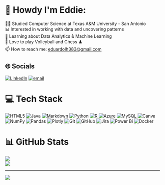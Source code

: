 # 💫 Howdy I'm Eddie:
🧑‍💻 Studied Computer Science at Texas A&M University - San Antonio<br>📊 Interested in working with data and uncovering patterns<br>🤖 Learning about Data Analytics & Machine Learning<br>🏐 Love to play Volleyball and Chess ♟️<br>📫 How to reach me: eduardolh383@gmail.com


## 🌐 Socials
[![LinkedIn](https://img.shields.io/badge/LinkedIn-%230077B5.svg?logo=linkedin&logoColor=white)](https://linkedin.com/in/eduardo-lara-hurtado-612233281) [![email](https://img.shields.io/badge/Email-D14836?logo=gmail&logoColor=white)](mailto:eduardolh383@gmail.com) 

# 💻 Tech Stack
![HTML5](https://img.shields.io/badge/html5-%23E34F26.svg?style=for-the-badge&logo=html5&logoColor=white) ![Java](https://img.shields.io/badge/java-%23ED8B00.svg?style=for-the-badge&logo=openjdk&logoColor=white) ![Markdown](https://img.shields.io/badge/markdown-%23000000.svg?style=for-the-badge&logo=markdown&logoColor=white) ![Python](https://img.shields.io/badge/python-3670A0?style=for-the-badge&logo=python&logoColor=ffdd54) ![R](https://img.shields.io/badge/r-%23276DC3.svg?style=for-the-badge&logo=r&logoColor=white) ![Azure](https://img.shields.io/badge/azure-%230072C6.svg?style=for-the-badge&logo=microsoftazure&logoColor=white) ![MySQL](https://img.shields.io/badge/mysql-4479A1.svg?style=for-the-badge&logo=mysql&logoColor=white) ![Canva](https://img.shields.io/badge/Canva-%2300C4CC.svg?style=for-the-badge&logo=Canva&logoColor=white) ![NumPy](https://img.shields.io/badge/numpy-%23013243.svg?style=for-the-badge&logo=numpy&logoColor=white) ![Pandas](https://img.shields.io/badge/pandas-%23150458.svg?style=for-the-badge&logo=pandas&logoColor=white) ![Plotly](https://img.shields.io/badge/Plotly-%233F4F75.svg?style=for-the-badge&logo=plotly&logoColor=white) ![Git](https://img.shields.io/badge/git-%23F05033.svg?style=for-the-badge&logo=git&logoColor=white) ![GitHub](https://img.shields.io/badge/github-%23121011.svg?style=for-the-badge&logo=github&logoColor=white) ![Jira](https://img.shields.io/badge/jira-%230A0FFF.svg?style=for-the-badge&logo=jira&logoColor=white) ![Power Bi](https://img.shields.io/badge/power_bi-F2C811?style=for-the-badge&logo=powerbi&logoColor=black) ![Docker](https://img.shields.io/badge/docker-%230db7ed.svg?style=for-the-badge&logo=docker&logoColor=white)
# 📊 GitHub Stats
<!-- ![](https://github-readme-stats.vercel.app/api?username=Eddy-y&theme=bear&hide_border=false&include_all_commits=true&count_private=true)<br/> -->
![](https://nirzak-streak-stats.vercel.app/?user=Eddy-y&theme=bear&hide_border=false)<br/>
![](https://github-readme-stats.vercel.app/api/top-langs/?username=Eddy-y&theme=bear&hide_border=false&include_all_commits=true&count_private=true&layout=compact)


---
[![](https://visitcount.itsvg.in/api?id=Eddy-y&icon=0&color=0)](https://visitcount.itsvg.in)

<!-- Proudly created with GPRM ( https://gprm.itsvg.in ) -->
